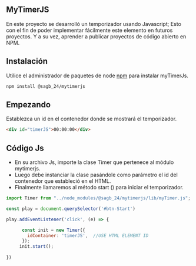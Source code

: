 ## MyTimerJS

En este proyecto se desarrolló un temporizador usando Javascript; Esto con el fin de poder implementar fácilmente este elemento en futuros proyectos. Y a su vez, aprender a publicar proyectos de código abierto en NPM.

## Instalación

Utilice el administrador de paquetes de node [npm](https://www.npmjs.com/) para instalar myTimerJs.

```bash
npm install @sagb_24/mytimerjs 
```

## Empezando

Establezca un id en el contenedor donde se mostrará el temporizador.

```html
<div id="timerJS">00:00:00</div>
```

## Código Js
- En su archivo Js, importe la clase Timer que pertenece al módulo mytimerjs.
- Luego debe instanciar la clase pasándole como parámetro el id del contenedor que estableció en el HTML.
- Finalmente llamaremos al método start () para iniciar el temporizador.

```javascript
import Timer from "../node_modules/@sagb_24/mytimerjs/lib/myTimer.js";

const play = document.querySelector('#btn-Start')

play.addEventListener('click', (e) => {

	  const init = new Timer({
		idContainer: 'timerJS',  //USE HTML ELEMENT ID
	  });
 	 init.start();
	 
})
```
